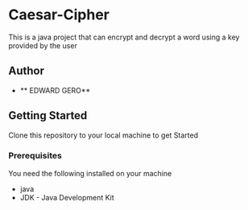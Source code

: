 # Caesar-Cipher
This is a java project that can encrypt and decrypt a word using a key provided by the user

## Author

* **  EDWARD GERO**

## Getting Started

Clone this repository to your local machine to get Started

### Prerequisites

You need the following installed on your machine
- java
- JDK - Java Development Kit

